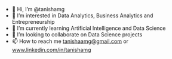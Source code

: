 - 👋 Hi, I’m @tanishamg
- 👀 I’m interested in Data Analytics, Business Analytics and Entrepreneurship
- 🌱 I’m currently learning Artificial Intelligence and Data Science
- 💞️ I’m looking to collaborate on Data Science projects
- 📫 How to reach me tanishaamg@gmail.com or www.linkedin.com/in/tanishamg
